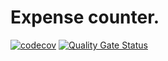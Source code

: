 # Expense counter.

[![codecov](https://codecov.io/github/dmitriyVasilievich1986/expenses_counter/graph/badge.svg?token=4S2QMLH6ZQ)](https://codecov.io/github/dmitriyVasilievich1986/expenses_counter)
[![Quality Gate Status](https://sonarcloud.io/api/project_badges/measure?project=dmitriyVasilievich1986_expenses_counter&metric=alert_status)](https://sonarcloud.io/summary/new_code?id=dmitriyVasilievich1986_expenses_counter)
